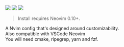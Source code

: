 <a href="https://dotfyle.com/danielosw/nvimconfig"><img src="https://dotfyle.com/danielosw/GearNvim/badges/plugins?style=flat" /></a>
<a href="https://dotfyle.com/danielosw/nvimconfig"><img src="https://dotfyle.com/danielosw/GearNvim/badges/leaderkey?style=flat" /></a>
<a href="https://dotfyle.com/danielosw/nvimconfig"><img src="https://dotfyle.com/danielosw/GearNvim/badges/plugin-manager?style=flat" /></a>
 > Install requires Neovim 0.10+.

A Nvim config that's designed around customizability.  
Also compatible with VSCode Neovim  
You will need cmake, ripegrep, yarn and fzf.
